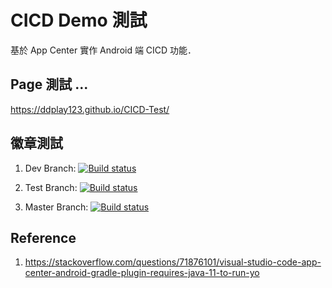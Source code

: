 # CICD Demo 測試

基於 App Center 實作 Android 端 CICD 功能．

## Page 測試 ...

https://ddplay123.github.io/CICD-Test/

## 徽章測試

1. Dev Branch:
[![Build status](https://build.appcenter.ms/v0.1/apps/e389c080-7c85-4a77-86a2-9edf8d72c0fa/branches/dev/badge)](https://appcenter.ms)

2. Test Branch:
[![Build status](https://build.appcenter.ms/v0.1/apps/e389c080-7c85-4a77-86a2-9edf8d72c0fa/branches/test/badge)](https://appcenter.ms)

3. Master Branch:
[![Build status](https://build.appcenter.ms/v0.1/apps/e389c080-7c85-4a77-86a2-9edf8d72c0fa/branches/master/badge)](https://appcenter.ms)

## Reference

1. https://stackoverflow.com/questions/71876101/visual-studio-code-app-center-android-gradle-plugin-requires-java-11-to-run-yo
